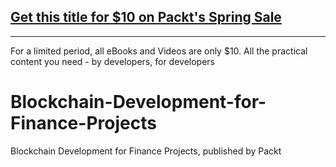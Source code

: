 ## [Get this title for $10 on Packt's Spring Sale](https://www.packt.com/B14712?utm_source=github&utm_medium=packt-github-repo&utm_campaign=spring_10_dollar_2022)
-----
For a limited period, all eBooks and Videos are only $10. All the practical content you need \- by developers, for developers

# Blockchain-Development-for-Finance-Projects
Blockchain Development for Finance Projects, published by Packt

